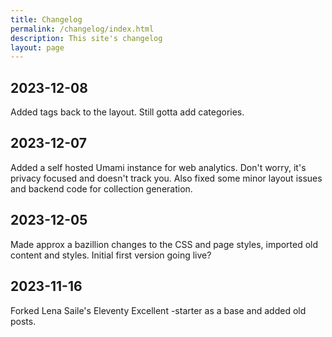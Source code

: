 ```yaml
---
title: Changelog
permalink: /changelog/index.html
description: This site's changelog
layout: page
---
```


## 2023-12-08
Added tags back to the layout. Still gotta add categories.

## 2023-12-07
Added a self hosted Umami instance for web analytics. Don't worry, it's privacy focused and doesn't track you. Also fixed some minor layout issues and backend code for collection generation.

## 2023-12-05
Made approx a bazillion changes to the CSS and page styles, imported old content and styles. Initial first version going live?

## 2023-11-16
Forked Lena Saile's Eleventy Excellent -starter as a base and added old posts.
